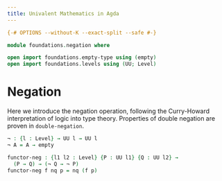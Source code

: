 ```yaml
---
title: Univalent Mathematics in Agda
---
```


```agda
{-# OPTIONS --without-K --exact-split --safe #-}

module foundations.negation where

open import foundations.empty-type using (empty)
open import foundations.levels using (UU; Level)
```

# Negation

Here we introduce the negation operation, following the Curry-Howard interpretation of logic into type theory. Properties of double negation are proven in `double-negation`.

```agda
¬ : {l : Level} → UU l → UU l
¬ A = A → empty

functor-neg : {l1 l2 : Level} {P : UU l1} {Q : UU l2} →
  (P → Q) → (¬ Q → ¬ P)
functor-neg f nq p = nq (f p)
```
